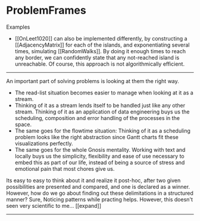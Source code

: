 # ProblemFrames

Examples

* [[OnLeet1020]] can also be implemented differently, by constructing a [[AdjacencyMatrix]] for each of the islands, and exponentiating several times, simulating [[RandomWalks]].
    By doing it enough times to reach any border, we can confidently state that any not-reached island is unreachable. Of course, this approach is not algorithmically efficient.


___


An important part of solving problems is looking at them the right way.

* The read-list situation becomes easier to manage when looking at it as a stream.
* Thinking of it as a stream lends itself to be handled just like any other stream.
    Thinking of it as an application of data engineering buys us the scheduling, composition and error handling of the processes in the space.
* The same goes for the flowtime situation: Thinking of it as a scheduling problem looks like the right abstraction since Gantt charts fit these visualizations perfectly.
* The same goes for the whole Gnosis mentality. Working with text and locally buys us the simplicity, flexibility and ease of use necessary to embed this as part of our life, instead of being a source of stress and emotional pain that most chores give us.


Its easy to easy to think about it and realize it post-hoc, after two given possibilities are presented and compared, and one is declared as a winner.
    However, how do we go about finding out these delimitations in a structured manner?
    Sure, Noticing patterns while practing helps. However, this doesn't seen very scientific to me... [[expand]]

___

